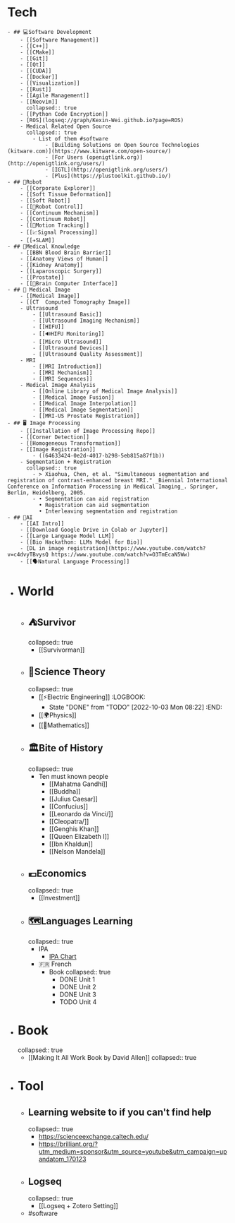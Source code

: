 # Tech
	- ## 💻️Software Development
		- [[Software Management]]
		- [[C++]]
		- [[CMake]]
		- [[Git]]
		- [[Qt]]
		- [[CUDA]]
		- [[Docker]]
		- [[Visualization]]
		- [[Rust]]
		- [[Agile Management]]
		- [[Neovim]]
		  collapsed:: true
		- [[Python Code Encryption]]
		- [ROS](logseq://graph/Kexin-Wei.github.io?page=ROS)
		- Medical Related Open Source
		  collapsed:: true
			- List of them #software
				- [Building Solutions on Open Source Technologies (kitware.com)](https://www.kitware.com/open-source/)
				- [For Users (openigtlink.org)](http://openigtlink.org/users/)
				- [IGTL](http://openigtlink.org/users/)
				- [Plus](https://plustoolkit.github.io/)
	- ## 🤖Robot
		- [[Corporate Explorer]]
		- [[Soft Tissue Deformation]]
		- [[Soft Robot]]
		- [[🤖Robot Control]]
		- [[Continuum Mechanism]]
		- [[Continuum Robot]]
		- [[🏃Motion Tracking]]
		- [[📈Signal Processing]]
		- [[✈️SLAM]]
	- ## 🏥Medical Knowledge
		- [[BBN Blood Brain Barrier]]
		- [[Anatomy Views of Human]]
		- [[Kidney Anatomy]]
		- [[Laparoscopic Surgery]]
		- [[Prostate]]
		- [[🧠Brain Computer Interface]]
	- ## 🩻 Medical Image
		- [[Medical Image]]
		- [[CT  Computed Tomography Image]]
		- Ultrasound
			- [[Ultrasound Basic]]
			- [[Ultrasound Imaging Mechanism]]
			- [[HIFU]]
			- [[🔊HIFU Monitoring]]
			- [[Micro Ultrasound]]
			- [[Ultrasound Devices]]
			- [[Ultrasound Quality Assessment]]
		- MRI
			- [[MRI Introduction]]
			- [[MRI Mechanism]]
			- [[MRI Sequences]]
		- Medical Image Analysis
			- [[Online Library of Medical Image Analysis]]
			- [[Medical Image Fusion]]
			- [[Medical Image Interpolation]]
			- [[Medical Image Segmentation]]
			- [[MRI-US Prostate Registration]]
	- ## 🖥️ Image Processing
		- [[Installation of Image Processing Repo]]
		- [[Corner Detection]]
		- [[Homogeneous Transformation]]
		- [[Image Registration]]
			- ((64633424-0e2d-4017-b298-5eb815a87f1b))
		- Segmentation + Registration
		  collapsed:: true
			- > Xiaohua, Chen, et al. "Simultaneous segmentation and registration of contrast-enhanced breast MRI." _Biennial International Conference on Information Processing in Medical Imaging_. Springer, Berlin, Heidelberg, 2005.
			- • Segmentation can aid registration
			  • Registration can aid segmentation
			  • Interleaving segmentation and registration
	- ## 🧠AI
		- [[AI Intro]]
		- [[Download Google Drive in Colab or Jupyter]]
		- [[Large Language Model LLM]]
		- [[Bio Hackathon: LLMs Model for Bio]]
		- [DL in image registration](https://www.youtube.com/watch?v=c4dvyTBvysQ https://www.youtube.com/watch?v=O3TmEcaN5Ww)
		- [[🗣️Natural Language Processing]]
- # World
	- ## ⛺️Survivor
	  collapsed:: true
		- [[Survivorman]]
	- ## 🥼Science Theory
	  collapsed:: true
		- [[⚡️Electric Engineering]]
		  :LOGBOOK:
		  * State "DONE" from "TODO" [2022-10-03 Mon 08:22]
		  :END:
		- [[🌍️Physics]]
		- [[🔢Mathematics]]
	- ## 🏛️Bite of History
	  collapsed:: true
		- Ten must known people
			- [[Mahatma Gandhi]]
			- [[Buddha]]
			- [[Julius Caesar]]
			- [[Confucius]]
			- [[Leonardo da Vinci/]]
			- [[Cleopatra/]]
			- [[Genghis Khan]]
			- [[Queen Elizabeth I]]
			- [[Ibn Khaldun]]
			- [[Nelson Mandela]]
	- ## 💶Economics
	  collapsed:: true
		- [[Investment]]
	- ## 🗺️Languages Learning
	  collapsed:: true
		- IPA
			- [IPA Chart](https://www.ipachart.com/)
		- 🇫🇷 French
			- Book
			  collapsed:: true
				- DONE Unit 1
				- DONE Unit 2
				- DONE Unit 3
				- TODO Unit 4
- # Book
  collapsed:: true
	- [[Making It All Work Book by David Allen]]
	  collapsed:: true
- # Tool
	- ## Learning website to if you can't find help
	  collapsed:: true
		- https://scienceexchange.caltech.edu/
		- https://brilliant.org/?utm_medium=sponsor&utm_source=youtube&utm_campaign=upandatom_170123
	- ## Logseq
	  collapsed:: true
		- [[Logseq + Zotero Setting]]
	- #software